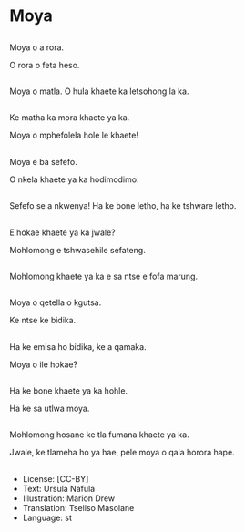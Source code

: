 # Moya

##
Moya o a rora.

O rora o feta heso.

##
Moya o matla. O hula khaete ka letsohong la ka.

##
Ke matha ka mora khaete ya ka.

Moya o mphefolela hole le khaete!

##
Moya e ba sefefo.

O nkela khaete ya ka hodimodimo.

##
Sefefo se a nkwenya! Ha ke bone letho, ha ke tshware letho.

##
E hokae khaete ya ka jwale?

Mohlomong e tshwasehile sefateng.

##
Mohlomong khaete ya ka e sa ntse e fofa marung.

##
Moya o qetella o kgutsa.

Ke ntse ke bidika.

##
Ha ke emisa ho bidika, ke a qamaka.

Moya o ile hokae?

##
Ha ke bone khaete ya ka hohle.

Ha ke sa utlwa moya.

##
Mohlomong hosane ke tla fumana khaete ya ka.

Jwale, ke tlameha ho ya hae, pele moya o qala horora hape.

##
* License: [CC-BY]
* Text: Ursula Nafula
* Illustration: Marion Drew
* Translation: Tseliso Masolane
* Language: st
